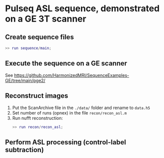 # Pulseq ASL sequence, demonstrated on a GE 3T scanner

## Create sequence files

```matlab
>> run sequence/main;
```

## Execute the sequence on a GE scanner

See https://github.com/HarmonizedMRI/SequenceExamples-GE/tree/main/pge2/


## Reconstruct images

1. Put the ScanArchive file in the `./data/` folder and rename to `data.h5`
2. Set number of runs (opnex) in the file `recon/recon_asl.m`
3. Run nufft reconstruction:
   ```matlab
   >> run recon/recon_asl;
   ```

## Perform ASL processing (control-label subtraction)
